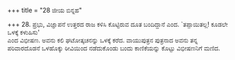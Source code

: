+++
title = "28 ಜೀಯ ಬಿನ್ನಹ"

+++
28. ಪ್ರಭು, ವಿಜ್ಞಾಪನೆ ಉತ್ತರದ ರಾಜ ಕಳಿಸಿ ಕೊಟ್ಟಿರುವ ದೂತ ಬಂದಿದ್ದಾನೆ ಎಂದ. `ತಪ್ಪಾಯಿತಲ್ಲ! ಕೂಡಲೇ ಒಳಕ್ಕೆ ಕಳುಹಿಸು'   
ಎಂದ ವಿಭೀಷಣ. ಅವನು ಕಲಿ ಘಟೋತ್ಕಚನನ್ನು ಒಳಕ್ಕೆ  ಕರೆದ. ವಾಯುಪುತ್ರನ ಪುತ್ರನಾದ ಅವನು ತನ್ನ ಪರಿವಾರದೊಡನೆ ಒಳಹೊಕ್ಕು ಠೀವಿಯಿಂದ ನಡೆದುಕೊಂಡು ಬಂದು ಕಾಣಿಕೆಯನ್ನು ಕೊಟ್ಟು ವಿಭೀಷಣನಿಗೆ ಮಣಿದ.